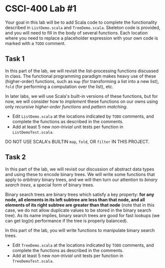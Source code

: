 # CSCI-400 Lab #1

Your goal in this lab will be to add Scala code to complete the
functionality described in `ListDemo.scala` and `TreeDemo.scala`.
Skeleton code is provided, and you will need to fill in the body of
several functions. Each location where you need to replace a
placeholder expression with your own code is marked with a `TODO`
comment.

## Task 1

In this part of the lab, we will revisit the list-processing functions
discussed in class. The functional programming paradigm makes heavy
use of these (higher-order) functions, such as `map` (for transforming
a list into a new list), `fold` (for performing a computation over the
list), etc.

In later labs, we will use Scala's built-in versions of these
functions, but for now, we will consider how to *implement* these
functions on our owns using only *recursive higher-order functions*
and *pattern matching*.

- Edit `ListDemo.scala` at the locations indicated by `TODO` comments,
  and complete the functions as described in the comments.
- Add at least 5 new *non-trivial* unit tests per function in
  `ListDemoTest.scala`.

DO NOT USE SCALA's BUILTIN `map`, `fold`, OR `filter` IN THIS PROJECT.

## Task 2

In this part of the lab, we will revisit our discussion of abstract
data types and using these to encode binary trees. We will write some
functions that apply to *arbitrary* binary trees, and we will then
turn our attention to *binary search trees*, a special form of binary
trees.

Binary search trees are binary trees which satisfy a key property:
**for any node, all elements in its left subtree are less than that
node, and all elements of its right subtree are greater than that
node** (note that in this case, we do not allow duplicate values to be
stored in the binary search tree). As its name implies, binary search
trees are good for fast lookups (we can get log(n) performance if the
tree is properly balanced).

In this part of the lab, you will write functions to manipulate binary
search trees.

- Edit `TreeDemo.scala` at the locations indicated by `TODO` comments,
  and complete the functions as described in the comments.
- Add at least 5 new *non-trivial* unit tests per function in
  `TreeDemoTest.scala`.
